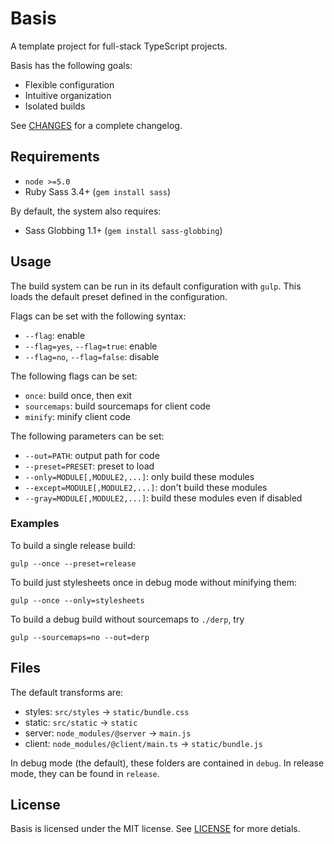 # Basis
A template project for full-stack TypeScript projects.

Basis has the following goals:
- Flexible configuration
- Intuitive organization
- Isolated builds

See [CHANGES](CHANGES.md) for a complete changelog.

## Requirements
- `node >=5.0`
- Ruby Sass 3.4+ (`gem install sass`)

By default, the system also requires:
- Sass Globbing 1.1+ (`gem install sass-globbing`)

## Usage
The build system can be run in its default configuration with `gulp`. This loads the default preset defined in the configuration.

Flags can be set with the following syntax:
- `--flag`: enable
- `--flag=yes`, `--flag=true`: enable
- `--flag=no`, `--flag=false`: disable

The following flags can be set:
- `once`: build once, then exit
- `sourcemaps`: build sourcemaps for client code
- `minify`: minify client code

The following parameters can be set:
- `--out=PATH`: output path for code
- `--preset=PRESET`: preset to load
- `--only=MODULE[,MODULE2,...]`: only build these modules
- `--except=MODULE[,MODULE2,...]`: don't build these modules
- `--gray=MODULE[,MODULE2,...]`: build these modules even if disabled

### Examples
To build a single release build:
```
gulp --once --preset=release
```

To build just stylesheets once in debug mode without minifying them:
```
gulp --once --only=stylesheets
```

To build a debug build without sourcemaps to `./derp`, try
```
gulp --sourcemaps=no --out=derp
```

## Files
The default transforms are:

- styles: `src/styles` -> `static/bundle.css`
- static: `src/static` -> `static`
- server: `node_modules/@server` -> `main.js`
- client: `node_modules/@client/main.ts` -> `static/bundle.js`

In debug mode (the default), these folders are contained in `debug`. In release mode, they can be found in `release`.

## License
Basis is licensed under the MIT license. See [LICENSE](LICENSE.md) for more detials.